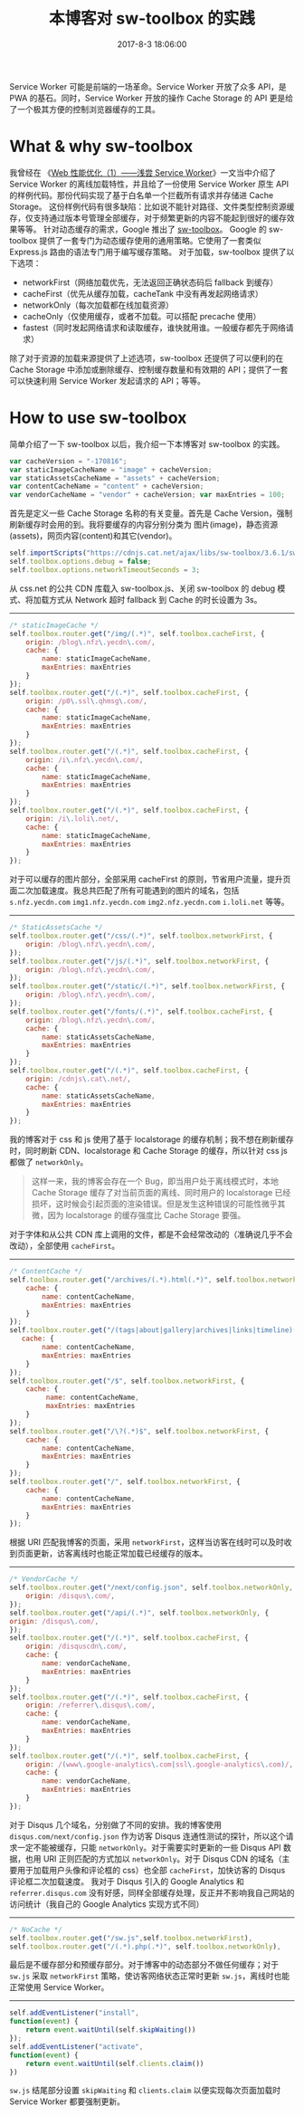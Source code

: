 ﻿---
title: 本博客对 sw-toolbox 的实践
tags:
  - Web
  - 前端优化
  - 博客
  - Service Worker
categories:
  - 实验室
date: 2017-8-3 18:06:00
updated: 2017-8-30 18:06:00
description: 本文简单介绍了 Google 的 sw-toolbox 和本博客对于 sw-toolbox 的实践，希望对大家使用 sw-toolbox 提供一些参考。
thumbnail: https://s.nfz.yecdn.com/img/thumbnails/sw-toolbox-practice.png!blogth
---

Service Worker 可能是前端的一场革命。Service Worker 开放了众多 API，是 PWA 的基石。同时，Service Worker 开放的操作 Cache Storage 的 API 更是给了一个极其方便的控制浏览器缓存的工具。

<!-- more -->

# What & why sw-toolbox

我曾经在 《[Web 性能优化（1）——浅尝 Service Worker](https://blog.nfz.moe/archives/wpo-by-service-worker.html)》一文当中介绍了 Service Worker 的离线加载特性，并且给了一份使用 Service Worker 原生 API 的样例代码。那份代码实现了基于白名单一个拦截所有请求并存储进 Cache Storage。
这份样例代码有很多缺陷：比如说不能针对路径、文件类型控制资源缓存，仅支持通过版本号管理全部缓存，对于频繁更新的内容不能起到很好的缓存效果等等。
针对动态缓存的需求，Google 推出了 [sw-toolbox](https://googlechrome.github.io/sw-toolbox/)。
Google 的 sw-toolbox 提供了一套专门为动态缓存使用的通用策略。它使用了一套类似 Express.js 路由的语法专门用于编写缓存策略。
对于加载，sw-toolbox 提供了以下选项：

* networkFirst（网络加载优先，无法返回正确状态码后 fallback 到缓存）
* cacheFirst（优先从缓存加载，cacheTank 中没有再发起网络请求）
* networkOnly（每次加载都在线加载资源）
* cacheOnly（仅使用缓存，或者不加载。可以搭配 precache 使用）
* fastest（同时发起网络请求和读取缓存，谁快就用谁。一般缓存都先于网络请求）

除了对于资源的加载来源提供了上述选项，sw-toolbox 还提供了可以便利的在 Cache Storage 中添加或删除缓存、控制缓存数量和有效期的 API；提供了一套可以快速利用 Service Worker 发起请求的 API；等等。

# How to use sw-toolbox

简单介绍了一下 sw-toolbox 以后，我介绍一下本博客对 sw-toolbox 的实践。

```javascript
var cacheVersion = "-170816";
var staticImageCacheName = "image" + cacheVersion;
var staticAssetsCacheName = "assets" + cacheVersion;
var contentCacheName = "content" + cacheVersion;
var vendorCacheName = "vendor" + cacheVersion; var maxEntries = 100;
```

首先是定义一些 Cache Storage 名称的有关变量。首先是 Cache Version，强制刷新缓存时会用的到。我将要缓存的内容分别分类为 图片(image)，静态资源(assets)，网页内容(content)和其它(vendor)。


```javascript
self.importScripts("https://cdnjs.cat.net/ajax/libs/sw-toolbox/3.6.1/sw-toolbox.js");
self.toolbox.options.debug = false;
self.toolbox.options.networkTimeoutSeconds = 3;
```

从 css.net 的公共 CDN 库载入 sw-toolbox.js、关闭 sw-toolbox 的 debug 模式、将加载方式从 Network 超时 fallback 到 Cache 的时长设置为 3s。

-----

```javascript
/* staticImageCache */
self.toolbox.router.get("/img/(.*)", self.toolbox.cacheFirst, {
    origin: /blog\.nfz\.yecdn\.com/, 
    cache: {
        name: staticImageCacheName,
        maxEntries: maxEntries
    }
});
self.toolbox.router.get("/(.*)", self.toolbox.cacheFirst, {
    origin: /p0\.ssl\.qhmsg\.com/,
    cache: {
        name: staticImageCacheName,
        maxEntries: maxEntries
    }
});
self.toolbox.router.get("/(.*)", self.toolbox.cacheFirst, {
    origin: /i\.nfz\.yecdn\.com/,
    cache: {
        name: staticImageCacheName,
        maxEntries: maxEntries
    }
});
self.toolbox.router.get("/(.*)", self.toolbox.cacheFirst, {
    origin: /i\.loli\.net/,
    cache: {
        name: staticImageCacheName,
        maxEntries: maxEntries
    }
});
```

对于可以缓存的图片部分，全部采用 cacheFirst 的原则，节省用户流量，提升页面二次加载速度。我总共匹配了所有可能遇到的图片的域名，包括 `s.nfz.yecdn.com` `img1.nfz.yecdn.com` `img2.nfz.yecdn.com` `i.loli.net` 等等。

------

```javascript
/* StaticAssetsCache */
self.toolbox.router.get("/css/(.*)", self.toolbox.networkFirst, {
    origin: /blog\.nfz\.yecdn\.com/,
});
self.toolbox.router.get("/js/(.*)", self.toolbox.networkFirst, {
    origin: /blog\.nfz\.yecdn\.com/,
});
self.toolbox.router.get("/static/(.*)", self.toolbox.networkFirst, {
    origin: /blog\.nfz\.yecdn\.com/,
});
self.toolbox.router.get("/fonts/(.*)", self.toolbox.cacheFirst, {
    origin: /blog\.nfz\.yecdn\.com/,
    cache: {
        name: staticAssetsCacheName,
        maxEntries: maxEntries
    }
});
self.toolbox.router.get("/(.*)", self.toolbox.cacheFirst, {
    origin: /cdnjs\.cat\.net/,
    cache: {
        name: staticAssetsCacheName,
        maxEntries: maxEntries
    }
});
```

我的博客对于 css 和 js 使用了基于 localstorage 的缓存机制；我不想在刷新缓存时，同时刷新 CDN、localstorage 和 Cache Storage 的缓存，所以针对 css js 都做了 `networkOnly`。

> 这样一来，我的博客会存在一个 Bug，即当用户处于离线模式时，本地 Cache Storage 缓存了对当前页面的离线、同时用户的 localstorage 已经损坏，这时候会引起页面的渲染错误。但是发生这种错误的可能性微乎其微，因为 localstorage 的缓存强度比 Cache Storage 要强。

对于字体和从公共 CDN 库上调用的文件，都是不会经常改动的（准确说几乎不会改动），全部使用 `cacheFirst`。

-----

```javascript
/* ContentCache */
self.toolbox.router.get("/archives/(.*).html(.*)", self.toolbox.networkFirst, {
    cache: {
        name: contentCacheName,
        maxEntries: maxEntries
    }
});
self.toolbox.router.get("/(tags|about|gallery|archives|links|timeline)(.*)", self.toolbox.networkFirst, {
   cache: {
        name: contentCacheName,
        maxEntries: maxEntries
    }
});
self.toolbox.router.get("/$", self.toolbox.networkFirst, {
    cache: {
         name: contentCacheName,
         maxEntries: maxEntries
    }
});
self.toolbox.router.get("/\?(.*)$", self.toolbox.networkFirst, {
    cache: {
        name: contentCacheName,
        maxEntries: maxEntries
    }
});
self.toolbox.router.get("/", self.toolbox.networkFirst, {
    cache: {
        name: contentCacheName,
        maxEntries: maxEntries
    }
});
```

根据 URI 匹配我博客的页面，采用 `networkFirst`，这样当访客在线时可以及时收到页面更新，访客离线时也能正常加载已经缓存的版本。

------

```javascript
/* VendorCache */
self.toolbox.router.get("/next/config.json", self.toolbox.networkOnly, {
    origin: /disqus\.com/,
});
self.toolbox.router.get("/api/(.*)", self.toolbox.networkOnly, {
origin: /disqus\.com/,
});
self.toolbox.router.get("/(.*)", self.toolbox.cacheFirst, {
    origin: /disquscdn\.com/,
    cache: {
        name: vendorCacheName,
        maxEntries: maxEntries
    }
});
self.toolbox.router.get("/(.*)", self.toolbox.cacheFirst, {
    origin: /referrer\.disqus\.com/,
    cache: {
        name: vendorCacheName,
        maxEntries: maxEntries
    }
});
self.toolbox.router.get("/(.*)", self.toolbox.cacheFirst, {
    origin: /(www\.google-analytics\.com|ssl\.google-analytics\.com)/,
    cache: {
        name: vendorCacheName,
        maxEntries: maxEntries
    }
});
```

对于 Disqus 几个域名，分别做了不同的安排。我的博客使用 `disqus.com/next/config.json` 作为访客 Disqus 连通性测试的探针，所以这个请求一定不能被缓存，只能 `networkOnly`。对于需要实时更新的一些 Disqus API 数据，也用 URI 正则匹配的方式加以 `networkOnly`。对于 Disqus CDN 的域名（主要用于加载用户头像和评论框的 css）也全部 `cacheFirst`，加快访客的 Disqus 评论框二次加载速度。
我对于 Disqus 引入的 Google Analytics 和 `referrer.disqus.com` 没有好感，同样全部缓存处理，反正并不影响我自己网站的访问统计（我自己的 Google Analytics 实现方式不同）

------

```javascript
/* NoCache */
self.toolbox.router.get("/sw.js",self.toolbox.networkFirst),
self.toolbox.router.get("/(.*).php(.*)", self.toolbox.networkOnly),
```

最后是不缓存部分和预缓存部分。对于博客中的动态部分不做任何缓存；对于 `sw.js` 采取 `networkFirst` 策略，使访客网络状态正常时更新 `sw.js`，离线时也能正常使用 Service Worker。

------

```javascript
self.addEventListener("install",
function(event) {
    return event.waitUntil(self.skipWaiting())
});
self.addEventListener("activate",
function(event) {
    return event.waitUntil(self.clients.claim())
})
```

`sw.js` 结尾部分设置 `skipWaiting` 和 `clients.claim` 以便实现每次页面加载时 Service Worker 都要强制更新。
